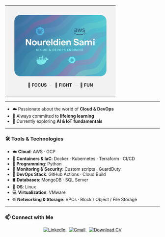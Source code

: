 <table align="center" width="100%">
  <tr>
    <td align="center" bgcolor="#f2f2f2" style="padding: 30px; border-radius: 10px;">
      <img 
        src="https://raw.githubusercontent.com/noureldien2021/noureldien2021/main/git2.png" 
        alt="Introduction Banner.." 
        width="300" 
        style="border-radius: 20px; opacity: 0.95;" 
      />
      <br><br>
      🎯 <strong>FOCUS</strong> &nbsp; · &nbsp; 🥊 <strong>FIGHT</strong> &nbsp; · &nbsp; 🎉 <strong>FUN</strong>
    </td>
  </tr>
</table>

---

- ☁️ Passionate about the world of **Cloud & DevOps**
- 🧠 Always committed to **lifelong learning**
- 🌱 Currently exploring **AI & IoT fundamentals**

---

### 🛠️ Tools & Technologies

- ☁️ **Cloud**: AWS · GCP  
- 🐳 **Containers & IaC**: Docker · Kubernetes · Terraform · CI/CD  
- 🐍 **Programming**: Python  
- 🔐 **Monitoring & Security**: Custom scripts · GuardDuty  
- 🧰 **DevOps Stack**: GitHub Actions · Cloud Build  
- 🛢️ **Databases**: MongoDB · SQL Server  
- 🐧 **OS**: Linux  
- 💻 **Virtualization**: VMware  
- 🌐 **Networking & Storage**: VPCs · Block / Object / File Storage  

---

### 📫 Connect with Me

<p align="center">
  <a href="https://www.linkedin.com/in/noureldien-sami/" target="_blank">
    <img src="https://img.shields.io/badge/LinkedIn-blue?logo=linkedin&style=for-the-badge" alt="LinkedIn" />
  </a>
  &nbsp;
  <a href="https://mail.google.com/mail/?view=cm&fs=1&to=noureldiensami2021@gmail.com" target="_blank">
    <img src="https://img.shields.io/badge/Gmail-D14836?logo=gmail&logoColor=white&style=for-the-badge" alt="Gmail" />
  </a>
  &nbsp;
  <a href="https://your-cv-link.com/Noureldien_CV.pdf" target="_blank">
    <img src="https://img.shields.io/badge/Download_CV-green?style=for-the-badge&logo=googledrive&logoColor=white" alt="Download CV" />
  </a>
</p>

